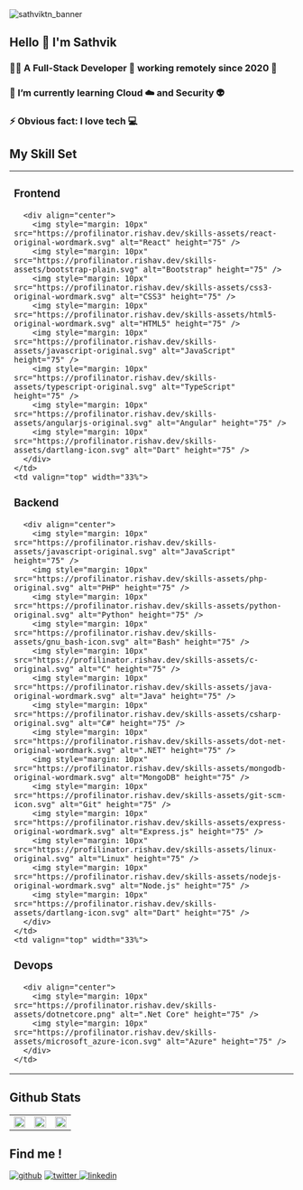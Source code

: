 <img src="{{site.baseurl | prepend: site.url}}/SathvikTn/blob/main/Sathviktn_banner_5sec.gif" alt="sathviktn_banner" />

## Hello 👋 I'm Sathvik

### 👨‍💻 A Full-Stack Developer 🏡 working remotely since 2020 🚀

### 🌱 I’m currently learning Cloud ☁️ and Security 👽

### ⚡ Obvious fact: I love tech 💻

## My Skill Set
<html>
<table>
  <tr>
    <td valign="top" width="33%">

### Frontend  
      <div align="center">  
        <img style="margin: 10px" src="https://profilinator.rishav.dev/skills-assets/react-original-wordmark.svg" alt="React" height="75" />  
        <img style="margin: 10px" src="https://profilinator.rishav.dev/skills-assets/bootstrap-plain.svg" alt="Bootstrap" height="75" />  
        <img style="margin: 10px" src="https://profilinator.rishav.dev/skills-assets/css3-original-wordmark.svg" alt="CSS3" height="75" />  
        <img style="margin: 10px" src="https://profilinator.rishav.dev/skills-assets/html5-original-wordmark.svg" alt="HTML5" height="75" />  
        <img style="margin: 10px" src="https://profilinator.rishav.dev/skills-assets/javascript-original.svg" alt="JavaScript" height="75" />  
        <img style="margin: 10px" src="https://profilinator.rishav.dev/skills-assets/typescript-original.svg" alt="TypeScript" height="75" />  
        <img style="margin: 10px" src="https://profilinator.rishav.dev/skills-assets/angularjs-original.svg" alt="Angular" height="75" />  
        <img style="margin: 10px" src="https://profilinator.rishav.dev/skills-assets/dartlang-icon.svg" alt="Dart" height="75" />
      </div>
    </td>
    <td valign="top" width="33%">
      
### Backend  
      <div align="center">  
        <img style="margin: 10px" src="https://profilinator.rishav.dev/skills-assets/javascript-original.svg" alt="JavaScript" height="75" />  
        <img style="margin: 10px" src="https://profilinator.rishav.dev/skills-assets/php-original.svg" alt="PHP" height="75" />  
        <img style="margin: 10px" src="https://profilinator.rishav.dev/skills-assets/python-original.svg" alt="Python" height="75" />  
        <img style="margin: 10px" src="https://profilinator.rishav.dev/skills-assets/gnu_bash-icon.svg" alt="Bash" height="75" />  
        <img style="margin: 10px" src="https://profilinator.rishav.dev/skills-assets/c-original.svg" alt="C" height="75" />  
        <img style="margin: 10px" src="https://profilinator.rishav.dev/skills-assets/java-original-wordmark.svg" alt="Java" height="75" />  
        <img style="margin: 10px" src="https://profilinator.rishav.dev/skills-assets/csharp-original.svg" alt="C#" height="75" />  
        <img style="margin: 10px" src="https://profilinator.rishav.dev/skills-assets/dot-net-original-wordmark.svg" alt=".NET" height="75" />  
        <img style="margin: 10px" src="https://profilinator.rishav.dev/skills-assets/mongodb-original-wordmark.svg" alt="MongoDB" height="75" />  
        <img style="margin: 10px" src="https://profilinator.rishav.dev/skills-assets/git-scm-icon.svg" alt="Git" height="75" />  
        <img style="margin: 10px" src="https://profilinator.rishav.dev/skills-assets/express-original-wordmark.svg" alt="Express.js" height="75" />  
        <img style="margin: 10px" src="https://profilinator.rishav.dev/skills-assets/linux-original.svg" alt="Linux" height="75" />  
        <img style="margin: 10px" src="https://profilinator.rishav.dev/skills-assets/nodejs-original-wordmark.svg" alt="Node.js" height="75" />  
        <img style="margin: 10px" src="https://profilinator.rishav.dev/skills-assets/dartlang-icon.svg" alt="Dart" height="75" />  
      </div>
    </td>
    <td valign="top" width="33%">

### Devops
      <div align="center">  
        <img style="margin: 10px" src="https://profilinator.rishav.dev/skills-assets/dotnetcore.png" alt=".Net Core" height="75" />  
        <img style="margin: 10px" src="https://profilinator.rishav.dev/skills-assets/microsoft_azure-icon.svg" alt="Azure" height="75" />  
      </div>
    </td>
  </tr>
</table>  

## Github Stats

<table>
  <tr>
    <td valign="top" width="33%">
      <img src="https://github-readme-stats.vercel.app/api/top-langs/?username=Sathviktn&theme=dark&hide_border=true&layout=compact" 
           align="center" style="width: 100%" />  
    </td>
    <td valign="top" width="33%">
      <img src="https://github-readme-stats.vercel.app/api?username=SathvikTn&show_icons=true&theme=dark&count_private=true&hide_border=true" 
           align="center" style="width: 100%" />
    </td>
    <td valign="top" width="33%">
      <img src="https://github-readme-streak-stats.herokuapp.com/?user=SathvikTn&theme=dark&count_private=true" 
           align="center" style="width: 100%" />
    </td>
  </tr>
</table>
</html>

  
## Find me !

 [![github](https://img.shields.io/badge/github-%2324292e.svg?&style=for-the-badge&logo=github&logoColor=white)](https://github.com/SathvikTn)
 [![twitter](https://img.shields.io/badge/twitter-%2300acee.svg?&style=for-the-badge&logo=twitter&logoColor=white) ](https://twitter.com/Sathzz104)
 [![linkedin](https://img.shields.io/badge/linkedin-%231E77B5.svg?&style=for-the-badge&logo=linkedin&logoColor=white)](https://linkedin.com/in/sathviktn)
